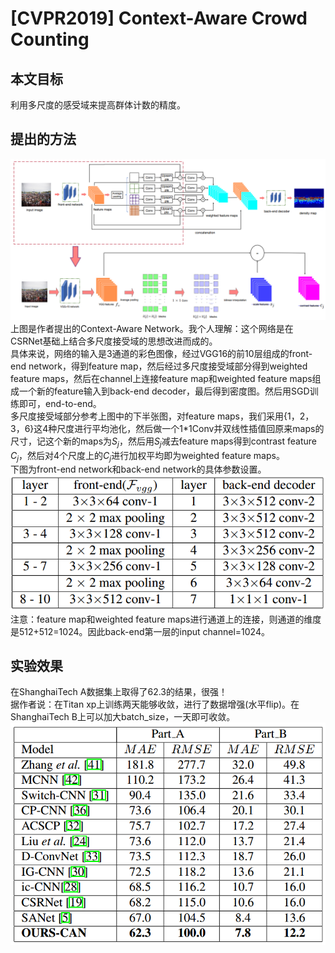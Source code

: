 # [CVPR2019] Context-Aware Crowd Counting

## 本文目标
利用多尺度的感受域来提高群体计数的精度。

## 提出的方法
![network](./network.png)
上图是作者提出的Context-Aware Network。我个人理解：这个网络是在CSRNet基础上结合多尺度接受域的思想改进而成的。  
具体来说，网络的输入是3通道的彩色图像，经过VGG16的前10层组成的front-end network，得到feature map，然后经过多尺度接受域部分得到weighted feature maps，然后在channel上连接feature map和weighted feature maps组成一个新的feature输入到back-end decoder，最后得到密度图。然后用SGD训练即可，end-to-end。  
多尺度接受域部分参考上图中的下半张图，对feature maps，我们采用{1，2，3，6}这4种尺度进行平均池化，然后做一个1*1Conv并双线性插值回原来maps的尺寸，记这个新的maps为$S_j$，然后用$S_j$减去feature maps得到contrast feature $C_j$，然后对4个尺度上的$C_j$进行加权平均即为weighted feature maps。  
下图为front-end network和back-end network的具体参数设置。
![structure](./structure.png)  
注意：feature map和weighted feature maps进行通道上的连接，则通道的维度是512+512=1024。因此back-end第一层的input channel=1024。

## 实验效果
在ShanghaiTech A数据集上取得了62.3的结果，很强！  
据作者说：在Titan xp上训练两天能够收敛，进行了数据增强(水平flip)。在ShanghaiTech B上可以加大batch_size，一天即可收敛。
![result](./result.png)